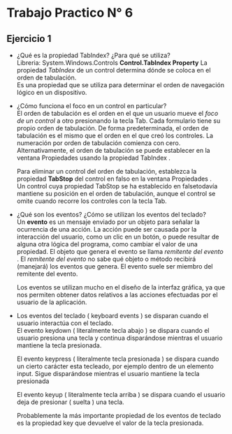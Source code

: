 # Trabajo Practico N° 6

## Ejercicio 1

- ¿Qué es la propiedad TabIndex? ¿Para qué se utiliza?  
    Libreria: System.Windows.Controls
    **Control.TabIndex Property** 
    La propiedad *TabIndex* de un control determina dónde se coloca en el orden de tabulación.  
    Es una propiedad que se utiliza para determinar el orden de navegación lógico en un dispositivo.


- ¿Cómo funciona el foco en un control en particular?  
    El orden de tabulación es el orden en el que un usuario mueve el *foco de un control* a otro presionando la tecla Tab. Cada formulario tiene su propio orden de tabulación. De forma predeterminada, el orden de tabulación es el mismo que el orden en el que creó los controles. La numeración por orden de tabulación comienza con cero.
    Alternativamente, el orden de tabulación se puede establecer en la ventana Propiedades usando la propiedad TabIndex .

     Para eliminar un control del orden de tabulación, establezca la propiedad **TabStop** del control en falso en la ventana Propiedades .  
     Un control cuya propiedad TabStop se ha establecido en falsetodavía mantiene su posición en el orden de tabulación, aunque el control se omite cuando recorre los controles con la tecla Tab. 

- ¿Qué son los eventos? ¿Cómo se utilizan los eventos del teclado?  
    Un **evento** es un mensaje enviado por un objeto para señalar la ocurrencia de una acción. La acción puede ser causada por la interacción del usuario, como un clic en un botón, o puede resultar de alguna otra lógica del programa, como cambiar el valor de una propiedad. El objeto que genera el evento se llama *remitente del evento* . El *remitente del evento* no sabe qué objeto o método recibirá (manejará) los eventos que genera. El evento suele ser miembro del remitente del evento.

    Los eventos se utilizan mucho en el diseño de la interfaz gráfica, ya que nos permiten obtener datos relativos a las acciones efectuadas por el usuario de la aplicación.

- Los eventos del teclado ( keyboard events ) se disparan cuando el usuario interactúa con el teclado.  
     El evento keydown ( literalmente tecla abajo ) se dispara cuando el usuario presiona una tecla y continua disparándose mientras el usuario mantiene la tecla presionada.

     El evento keypress ( literalmente tecla presionada ) se dispara cuando un cierto carácter esta tecleado, por ejemplo dentro de un elemento input. Sigue disparándose mientras el usuario mantiene la tecla presionada

     El evento keyup ( literalmente tecla arriba ) se dispara cuando el usuario deja de presionar ( suelta ) una  tecla.

    Probablemente la más importante propiedad de los eventos de teclado es la propiedad key que devuelve el valor de la tecla presionada.
